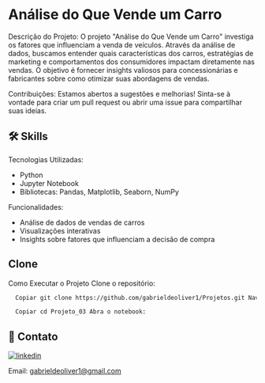 # Análise do Que Vende um Carro

Descrição do Projeto: O projeto "Análise do Que Vende um Carro" investiga os fatores que influenciam a venda de veículos. Através da análise de dados, buscamos entender quais características dos carros, estratégias de marketing e comportamentos dos consumidores impactam diretamente nas vendas. O objetivo é fornecer insights valiosos para concessionárias e fabricantes sobre como otimizar suas abordagens de vendas.

Contribuições: Estamos abertos a sugestões e melhorias! Sinta-se à vontade para criar um pull request ou abrir uma issue para compartilhar suas ideias.




## 🛠 Skills

Tecnologias Utilizadas:

- Python
- Jupyter Notebook
- Bibliotecas: Pandas, Matplotlib, Seaborn, NumPy

Funcionalidades:

- Análise de dados de vendas de carros
- Visualizações interativas
- Insights sobre fatores que influenciam a decisão de compra


## Clone

Como Executar o Projeto Clone o repositório:

```bash
  Copiar git clone https://github.com/gabrieldeoliver1/Projetos.git Navegue até o diretório do projeto:
```

```bash
  Copiar cd Projeto_03 Abra o notebook:
```





## 🔗 Contato

[![linkedin](https://img.shields.io/badge/linkedin-0A66C2?style=for-the-badge&logo=linkedin&logoColor=white)](https://www.linkedin.com/in/gabrieldeoliver1/)

Email: gabrieldeoliver1@gmail.com
